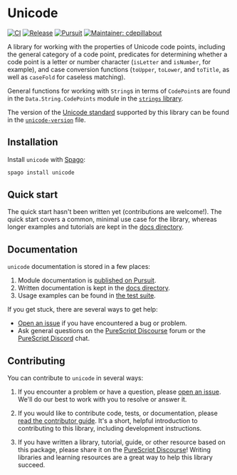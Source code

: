 # Unicode

[![CI](https://github.com/purescript-contrib/purescript-unicode/workflows/CI/badge.svg?branch=main)](https://github.com/purescript-contrib/purescript-unicode/actions?query=workflow%3ACI+branch%3Amain)
[![Release](https://img.shields.io/github/release/purescript-contrib/purescript-unicode.svg)](https://github.com/purescript-contrib/purescript-unicode/releases)
[![Pursuit](https://pursuit.purescript.org/packages/purescript-unicode/badge)](https://pursuit.purescript.org/packages/purescript-unicode)
[![Maintainer: cdepillabout](https://img.shields.io/badge/maintainer-cdepillabout-teal.svg)](https://github.com/cdepillabout)

A library for working with the properties of Unicode code points, including the general category of a code point, predicates for determining whether a code point is a letter or number character (`isLetter` and `isNumber`, for example), and case conversion functions (`toUpper`, `toLower`, and `toTitle`, as well as `caseFold` for caseless matching).

General functions for working with `String`s in terms of `CodePoint`s are found in the `Data.String.CodePoints` module in the [`strings` library](https://github.com/purescript/purescript-strings).

The version of the [Unicode standard](https://unicode.org/standard/standard.html) supported by this library can be found in the [`unicode-version`](./unicode-version) file.

## Installation

Install `unicode` with [Spago](https://github.com/purescript/spago):

```sh
spago install unicode
```

## Quick start

The quick start hasn't been written yet (contributions are welcome!). The quick start covers a common, minimal use case for the library, whereas longer examples and tutorials are kept in the [docs directory](./docs).

## Documentation

`unicode` documentation is stored in a few places:

1. Module documentation is [published on Pursuit](https://pursuit.purescript.org/packages/purescript-unicode).
2. Written documentation is kept in the [docs directory](./docs).
3. Usage examples can be found in [the test suite](./test).

If you get stuck, there are several ways to get help:

- [Open an issue](https://github.com/purescript-contrib/purescript-unicode/issues) if you have encountered a bug or problem.
- Ask general questions on the [PureScript Discourse](https://discourse.purescript.org) forum or the [PureScript Discord](https://discord.com/invite/sMqwYUbvz6) chat.

## Contributing

You can contribute to `unicode` in several ways:

1. If you encounter a problem or have a question, please [open an issue](https://github.com/purescript-contrib/purescript-unicode/issues). We'll do our best to work with you to resolve or answer it.

2. If you would like to contribute code, tests, or documentation, please [read the contributor guide](./CONTRIBUTING.md). It's a short, helpful introduction to contributing to this library, including development instructions.

3. If you have written a library, tutorial, guide, or other resource based on this package, please share it on the [PureScript Discourse](https://discourse.purescript.org)! Writing libraries and learning resources are a great way to help this library succeed.
